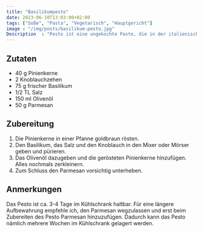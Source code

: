 ```yaml
---
title: "Basilikumpesto"
date: 2023-06-10T13:03:00+02:00
tags: ["Soße", "Pasta", "Vegetarisch", "Hauptgericht"]
image : "/img/posts/basilikum-pesto.jpg"
Description  : "Pesto ist eine ungekochte Paste, die in der italienischen Küche meist mit Nudeln vermischt gereicht wird."
---
```

## Zutaten

- 40 g Pinienkerne
- 2 Knoblauchzehen
- 75 g frischer Basilikum
- 1/2 TL Salz
- 150 ml Olivenöl
- 50 g Parmesan

## Zubereitung

1. Die Pinienkerne in einer Pfanne goldbraun rösten.
2. Den Basilikum, das Salz und den Knoblauch in den Mixer oder Mörser geben und pürieren.
3. Das Olivenöl dazugeben und die gerösteten Pinienkerne hinzufügen. Alles nochmals zerkleinern.
4. Zum Schluss den Parmesan vorsichtig unterheben.

## Anmerkungen

Das Pesto ist ca. 3-4 Tage im Kühlschrank haltbar. Für eine längere Aufbewahrung empfehle ich, den Parmesan wegzulassen und erst beim Zubereiten des Pesto Parmesan hinzuzufügen. Dadurch kann das Pesto nämlich mehrere Wochen im Kühlschrank gelagert werden.
